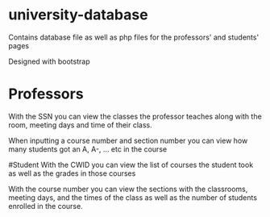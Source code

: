 # university-database
Contains database file as well as php files for the professors' and students' pages

Designed with bootstrap

# Professors
With the SSN you can view the classes the professor teaches along with the room, meeting days and time of their class.

When inputting a course number and section number you can view how many students got an A, A-, ... etc in the course

#Student
With the CWID you can view the list of courses the student took as well as the grades in those courses

With the course number you can view the sections with the classrooms, meeting days, and the times of the class as well as the number of students enrolled in the course.
